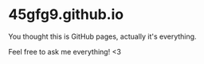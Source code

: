 # 45gfg9.github.io

You thought this is GitHub pages, actually it's everything.

Feel free to ask me everything! <3
